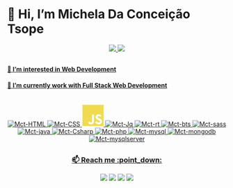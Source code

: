 <h1>👋 Hi, I’m Michela Da Conceição Tsope</h1>

<div align="center">
  <a href="https://github.com/mtsope/mtsope">
  <img height="180em" src="https://github-readme-stats.vercel.app/api?username=mtsope&show_icons=true&theme=dark&include_all_commits=true&count_private=true"/>
  <img height="250em" src="https://github-readme-stats.vercel.app/api/top-langs/?username=mtsope&layout=compact&langs_count=20&theme=dark"/>
</div>
  </div>
  
  ##
  <h4>👀 I’m interested in Web Development</h4>
  <h4>🌱 I’m currently work with Full Stack Web Development</h4>
  <br />
  <div align="center" style="text-align:center">
      <img alt="Mct-HTML" height="50" width="50" src="https://cdn.jsdelivr.net/gh/devicons/devicon/icons/html5/html5-plain-wordmark.svg">
      <img alt="Mct-CSS" height="50" width="50" src="https://cdn.jsdelivr.net/gh/devicons/devicon/icons/css3/css3-plain-wordmark.svg" >
      <img alt="Mct-Js" height="50" width="50" src="https://raw.githubusercontent.com/devicons/devicon/master/icons/javascript/javascript-plain.svg">
      <img alt="Mct-Jq" height="50" width="50" src="https://cdn.jsdelivr.net/gh/devicons/devicon/icons/jquery/jquery-plain-wordmark.svg">
      <img alt="Mct-rt" height="50" width="50" src="https://cdn.jsdelivr.net/gh/devicons/devicon/icons/react/react-original-wordmark.svg">
      <img alt="Mct-bts" height="50" width="50" src="https://cdn.jsdelivr.net/gh/devicons/devicon/icons/bootstrap/bootstrap-plain-wordmark.svg">
      <img alt="Mct-sass" height="50" width="50" src="https://cdn.jsdelivr.net/gh/devicons/devicon/icons/sass/sass-original.svg">
      <img alt="Mct-java" height="50" width="50" src="https://cdn.jsdelivr.net/gh/devicons/devicon/icons/java/java-original-wordmark.svg">
      <img alt="Mct-Csharp" height="50" width="50" src="https://cdn.jsdelivr.net/gh/devicons/devicon/icons/csharp/csharp-line.svg" >
      <img alt="Mct-php" height="50" width="50" src="https://cdn.jsdelivr.net/gh/devicons/devicon/icons/php/php-plain.svg">
      <img alt="Mct-mysql" height="80" width="80" src="https://cdn.jsdelivr.net/gh/devicons/devicon/icons/mysql/mysql-original-wordmark.svg">
      <img alt="Mct-mongodb" height="80" width="80" src="https://cdn.jsdelivr.net/gh/devicons/devicon/icons/mongodb/mongodb-original-wordmark.svg">
      <img alt="Mct-mysqlserver" height="80" width="80" src="https://cdn.jsdelivr.net/gh/devicons/devicon/icons/microsoftsqlserver/microsoftsqlserver-plain-wordmark.svg">
  </div>
  
 ##
 
<div align="center">
   <h3>📫 Reach me :point_down:</h3>
  <a href="https://www.instagram.com/kyng_ch/" target="_blank"><img src="https://img.shields.io/badge/-Instagram-%23E4505F?style=for-the-badge&logo=instagram&logoColor=white" target="_blank"></a>
  <a href = "mailto:gildochauze@gmail.com"><img src="https://img.shields.io/badge/-Gmail-%23333?style=for-the-badge&logo=gmail&logoColor=white" target="_blank"></a>
  <a href="https://www.linkedin.com/in/gildo-chauze-a264b7105/" target="_blank"><img src="https://img.shields.io/badge/-LinkedIn-%230077B5?style=for-the-badge&logo=linkedin&logoColor=white" target="_blank"></a>   
  <a href="https://www.facebook.com/gildo.chauze" target="_blank"><img src="https://img.shields.io/badge/Facebook-1877F2?style=for-the-badge&logo=facebook&logoColor=white" target="_blank"></a>
</div>
